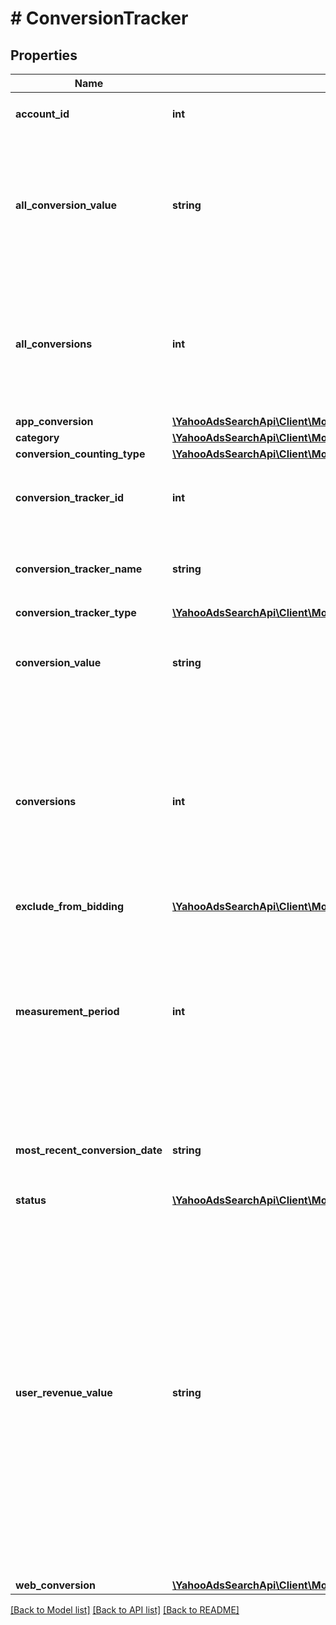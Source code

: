 # # ConversionTracker

## Properties

Name | Type | Description | Notes
------------ | ------------- | ------------- | -------------
**account_id** | **int** | &lt;ja&gt;アカウントIDです。&lt;/ja&gt;&lt;br&gt;&lt;en&gt;Account ID&lt;/en&gt; | [optional] 
**all_conversion_value** | **string** | &lt;ja&gt;自動入札設定対象のコンバージョン値と、対象外のコンバージョン値の合計です。&lt;/ja&gt;&lt;br&gt;&lt;en&gt;Total value of conversions to be included to auto bidding and to be exluded from auto bidding.&lt;/en&gt; | [optional] 
**all_conversions** | **int** | &lt;ja&gt;自動入札設定対象のコンバージョン数と、対象外のコンバージョン数の合計です。&lt;/ja&gt;&lt;br&gt;&lt;en&gt;Total number of conversions to be included to auto bidding and to be excluded from auto bidding.&lt;/en&gt; | [optional] 
**app_conversion** | [**\YahooAdsSearchApi\Client\Model\ConversionTrackerServiceAppConversion**](ConversionTrackerServiceAppConversion.md) |  | [optional] 
**category** | [**\YahooAdsSearchApi\Client\Model\ConversionTrackerServiceCategory**](ConversionTrackerServiceCategory.md) |  | [optional] 
**conversion_counting_type** | [**\YahooAdsSearchApi\Client\Model\ConversionTrackerServiceConversionCountingType**](ConversionTrackerServiceConversionCountingType.md) |  | [optional] 
**conversion_tracker_id** | **int** | &lt;ja&gt;コンバージョントラッカーのIDです。&lt;/ja&gt;&lt;br&gt;&lt;en&gt;ConversionTracker ID.&lt;/en&gt; | [optional] 
**conversion_tracker_name** | **string** | &lt;ja&gt;コンバージョントラッカーの名称です。&lt;/ja&gt;&lt;br&gt;&lt;en&gt;ConversionTracker Name.&lt;/en&gt; | [optional] 
**conversion_tracker_type** | [**\YahooAdsSearchApi\Client\Model\ConversionTrackerServiceConversionTrackerType**](ConversionTrackerServiceConversionTrackerType.md) |  | [optional] 
**conversion_value** | **string** | &lt;ja&gt;自動入札設定対象のコンバージョン値です。&lt;/ja&gt;&lt;br&gt;&lt;en&gt;Conversion value to be included to auto bidding.&lt;/en&gt; | [optional] 
**conversions** | **int** | &lt;ja&gt;自動入札設定対象のコンバージョン数です。&lt;br&gt;ユニークコンバージョンか総コンバージョンかは、countingTypeに依存します。&lt;/ja&gt;&lt;br&gt;&lt;en&gt;Conversions which counts as included to Auto Bidding setting.&lt;br&gt;countingType specifies whether one-per-click or many-per-click.&lt;/en&gt; | [optional] 
**exclude_from_bidding** | [**\YahooAdsSearchApi\Client\Model\ConversionTrackerServiceExcludeFromBidding**](ConversionTrackerServiceExcludeFromBidding.md) |  | [optional] 
**measurement_period** | **int** | &lt;ja&gt;コンバージョン計測期間です（単位：日)。&lt;br&gt;7～90日間で設定可能です。&lt;br&gt;※アプリダウンロードの場合は30日間固定。&lt;/ja&gt;&lt;br&gt;&lt;en&gt;Counting period of conversoins (days).&lt;br&gt;It is available between 7 to 90 days&lt;br&gt;* For Mobile App Download, this period is fixed as 30 days.&lt;/en&gt; | [optional] 
**most_recent_conversion_date** | **string** | &lt;ja&gt;直近のコンバージョン発生日です。&lt;/ja&gt;&lt;br&gt;&lt;en&gt;The most latest date when conversion occured.&lt;/en&gt; | [optional] 
**status** | [**\YahooAdsSearchApi\Client\Model\ConversionTrackerServiceStatus**](ConversionTrackerServiceStatus.md) |  | [optional] 
**user_revenue_value** | **string** | &lt;ja&gt;このコンバージョントラッカーに対するユーザー指定の収益値です。&lt;br&gt;1コンバージョンあたりの売上金額が固定値の場合、その金額を設定することで、売上金額をレポートなどで確認できます。&lt;br&gt;ADDリクエスト時に未指定の場合、0が設定されます。&lt;/ja&gt;&lt;br&gt;&lt;en&gt;The value of revenue of the conversion tracker specified by user.&lt;br&gt;When the sales revenue of 1 conversion is fixed value, you are able to review the total sales on reports by specifying the amount on this item.&lt;br&gt;If it is not specified on ADD request, the value &amp;#34;0&amp;#34; is set.&lt;/en&gt; | [optional] 
**web_conversion** | [**\YahooAdsSearchApi\Client\Model\ConversionTrackerServiceWebConversion**](ConversionTrackerServiceWebConversion.md) |  | [optional] 

[[Back to Model list]](../../README.md#documentation-for-models) [[Back to API list]](../../README.md#documentation-for-api-endpoints) [[Back to README]](../../README.md)


